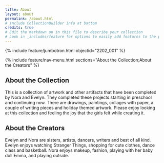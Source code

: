 ```yaml
---
title: About
layout: about
permalink: /about.html
# include CollectionBuilder info at bottom
credits: true
# Edit the markdown on in this file to describe your collection
# Look in _includes/feature for options to easily add features to the page
---
```


{% include feature/jumbotron.html objectid="2202_001" %}

{% include feature/nav-menu.html sections="About the Collection;About the Creators" %}

## About the Collection
This is a collection of artwork and other artifacts that have been completed by Nora and Evelyn. They completed these projects starting in preschool and continuing now. There are drawings, paintings, collages with paper, a couple of writing pieces and holiday themed artwork. Please enjoy looking at this collection and feeling the joy that the girls felt while creating it. 


## About the Creators
Evelyn and Nora are sisters, artists, dancers, writers and best of all kind. Evelyn enjoys watching Stranger Things, shopping for cute clothes, dance class and basketball. Nora enjoys makeup, fashion, playing with her baby doll Emma, and playing outside.


